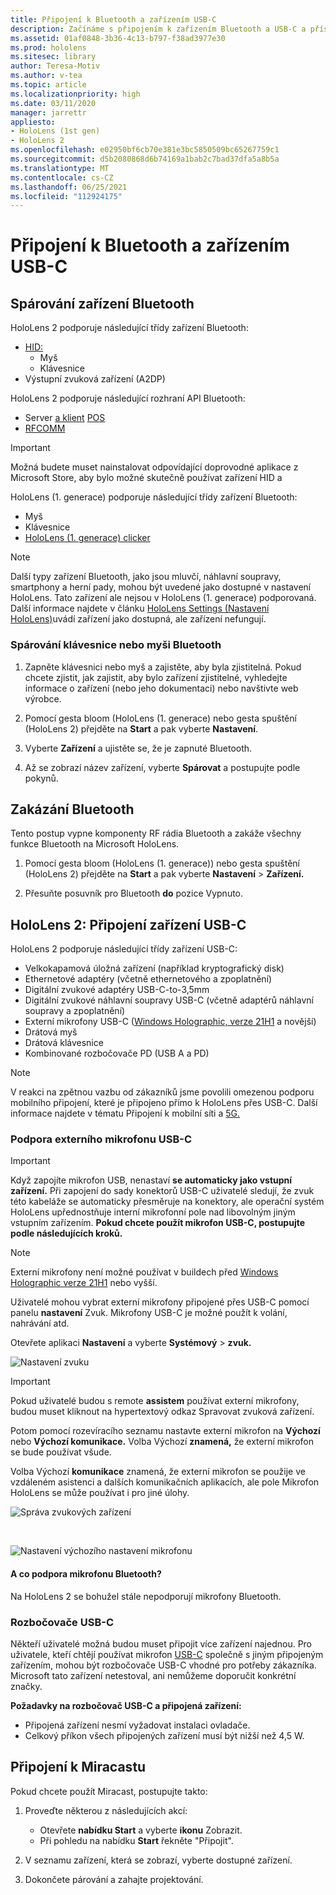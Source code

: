```yaml
---
title: Připojení k Bluetooth a zařízením USB-C
description: Začínáme s připojením k zařízením Bluetooth a USB-C a příslušenstvím ze zařízení hybridní reality HoloLens
ms.assetid: 01af0848-3b36-4c13-b797-f38ad3977e30
ms.prod: hololens
ms.sitesec: library
author: Teresa-Motiv
ms.author: v-tea
ms.topic: article
ms.localizationpriority: high
ms.date: 03/11/2020
manager: jarrettr
appliesto:
- HoloLens (1st gen)
- HoloLens 2
ms.openlocfilehash: e02950bf6cb70e381e3bc5850509bc65267759c1
ms.sourcegitcommit: d5b2080868d6b74169a1bab2c7bad37dfa5a8b5a
ms.translationtype: MT
ms.contentlocale: cs-CZ
ms.lasthandoff: 06/25/2021
ms.locfileid: "112924175"
---
```

# <a name="connect-to-bluetooth-and-usb-c-devices"></a>Připojení k Bluetooth a zařízením USB-C

## <a name="pair-bluetooth-devices"></a>Spárování zařízení Bluetooth

HoloLens 2 podporuje následující třídy zařízení Bluetooth:

- [HID:](https://docs.microsoft.com/windows-hardware/drivers/hid/)
    - Myš
    - Klávesnice
- Výstupní zvuková zařízení (A2DP)

HoloLens 2 podporuje následující rozhraní API Bluetooth:
- Server [a klient](https://docs.microsoft.com/windows/uwp/devices-sensors/gatt-server) [POS](https://docs.microsoft.com/windows/uwp/devices-sensors/gatt-client)
- [RFCOMM](https://docs.microsoft.com/windows/uwp/devices-sensors/send-or-receive-files-with-rfcomm)
>[!IMPORTANT]
> Možná budete muset nainstalovat odpovídající doprovodné aplikace z Microsoft Store, aby bylo možné skutečně používat zařízení HID a

HoloLens (1. generace) podporuje následující třídy zařízení Bluetooth:

- Myš
- Klávesnice
- [HoloLens (1. generace) clicker](https://docs.microsoft.com/hololens/hololens1-clicker)

> [!NOTE]
> Další typy zařízení Bluetooth, jako jsou mluvčí, náhlavní soupravy, smartphony a herní pady, mohou být uvedené jako dostupné v nastavení HoloLens. Tato zařízení ale nejsou v HoloLens (1. generace) podporovaná. Další informace najdete v článku [HoloLens Settings (Nastavení HoloLens)](hololens-troubleshooting.md#devices-listed-as-available-in-settings-dont-work)uvádí zařízení jako dostupná, ale zařízení nefungují.

### <a name="pair-a-bluetooth-keyboard-or-mouse"></a>Spárování klávesnice nebo myši Bluetooth

1. Zapněte klávesnici nebo myš a zajistěte, aby byla zjistitelná. Pokud chcete zjistit, jak zajistit, aby bylo zařízení zjistitelné, vyhledejte informace o zařízení (nebo jeho dokumentaci) nebo navštivte web výrobce.

1. Pomocí gesta bloom (HoloLens (1. generace) nebo gesta spuštění (HoloLens 2) přejděte na **Start** a pak vyberte **Nastavení**.

1. Vyberte **Zařízení** a ujistěte se, že je zapnuté Bluetooth.  

1. Až se zobrazí název zařízení, vyberte **Spárovat** a postupujte podle pokynů.

## <a name="disable-bluetooth"></a>Zakázání Bluetooth

Tento postup vypne komponenty RF rádia Bluetooth a zakáže všechny funkce Bluetooth na Microsoft HoloLens.

1. Pomocí gesta bloom (HoloLens (1. generace)) nebo gesta spuštění (HoloLens 2) přejděte na **Start** a pak vyberte **Nastavení**  >  **Zařízení.**

1. Přesuňte posuvník  pro Bluetooth **do** pozice Vypnuto.

## <a name="hololens-2-connect-usb-c-devices"></a>HoloLens 2: Připojení zařízení USB-C

HoloLens 2 podporuje následující třídy zařízení USB-C:

- Velkokapamová úložná zařízení (například kryptografický disk)
- Ethernetové adaptéry (včetně ethernetového a zpoplatnění)
- Digitální zvukové adaptéry USB-C-to-3,5mm
- Digitální zvukové náhlavní soupravy USB-C (včetně adaptérů náhlavní soupravy a zpoplatnění)
- Externí mikrofony USB-C ([Windows Holographic, verze 21H1](hololens-release-notes.md#windows-holographic-version-21h1) a novější)
- Drátová myš
- Drátová klávesnice
- Kombinované rozbočovače PD (USB A a PD)


> [!NOTE]
> V reakci na zpětnou vazbu od zákazníků jsme povolili omezenou podporu mobilního připojení, které je připojeno přímo k HoloLens přes USB-C. Další informace najdete v tématu Připojení k mobilní síti a [5G.](hololens-cellular.md)

### <a name="usb-c-external-microphone-support"></a>Podpora externího mikrofonu USB-C

> [!IMPORTANT]
> Když zapojíte mikrofon USB, nenastaví **se automaticky jako vstupní zařízení.** Při zapojení do sady konektorů USB-C uživatelé sledují, že zvuk této kabeláže se automaticky přesměruje na konektory, ale operační systém HoloLens upřednostňuje interní mikrofonní pole nad libovolným jiným vstupním zařízením. **Pokud chcete použít mikrofon USB-C, postupujte podle následujících kroků.**

> [!NOTE]
> Externí mikrofony není možné používat v buildech před [Windows Holographic verze 21H1](hololens-release-notes.md#windows-holographic-version-21h1) nebo vyšší. 

Uživatelé mohou vybrat externí mikrofony připojené přes USB-C pomocí panelu **nastavení** Zvuk. Mikrofony USB-C je možné použít k volání, nahrávání atd.

Otevřete aplikaci **Nastavení** a vyberte **Systémový**  >  **zvuk.**

![Nastavení zvuku](images/usbc-mic-1.jpg)

> [!IMPORTANT]
> Pokud uživatelé budou s remote **assistem** používat externí mikrofony, budou muset kliknout na hypertextový odkaz Spravovat zvuková zařízení.
>
> Potom pomocí rozevíracího seznamu nastavte externí mikrofon na **Výchozí** nebo **Výchozí komunikace.** Volba Výchozí **znamená,** že externí mikrofon se bude používat všude.
>
> Volba Výchozí **komunikace** znamená, že externí mikrofon se použije ve vzdáleném asistenci a dalších komunikačních aplikacích, ale pole Mikrofon HoloLens se může používat i pro jiné úlohy.

![Správa zvukových zařízení](images/usbc-mic-2.png)

<br>

![Nastavení výchozího nastavení mikrofonu](images/usbc-mic-3.jpg)

#### <a name="what-about-bluetooth-microphone-support"></a>A co podpora mikrofonu Bluetooth?

Na HoloLens 2 se bohužel stále nepodporují mikrofony Bluetooth.

### <a name="usb-c-hubs"></a>Rozbočovače USB-C

Někteří uživatelé možná budou muset připojit více zařízení najednou. Pro uživatele, kteří chtějí používat mikrofon [USB-C](#usb-c-external-microphone-support) společně s jiným připojeným zařízením, mohou být rozbočovače USB-C vhodné pro potřeby zákazníka. Microsoft tato zařízení netestoval, ani nemůžeme doporučit konkrétní značky.

**Požadavky na rozbočovač USB-C a připojená zařízení:**

- Připojená zařízení nesmí vyžadovat instalaci ovladače.
- Celkový příkon všech připojených zařízení musí být nižší než 4,5 W.

## <a name="connect-to-miracast"></a>Připojení k Miracastu

Pokud chcete použít Miracast, postupujte takto:

1. Proveďte některou z následujících akcí:  

   - Otevřete **nabídku Start** a vyberte **ikonu** Zobrazit.
   - Při pohledu na nabídku **Start** řekněte "Připojit".  

1. V seznamu zařízení, která se zobrazí, vyberte dostupné zařízení.

1. Dokončete párování a zahajte projektování.
